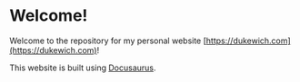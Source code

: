 # Welcome!
Welcome to the repository for my personal website [https://dukewich.com](https://dukewich.com)!

This website is built using [Docusaurus](https://docusaurus.io/).
